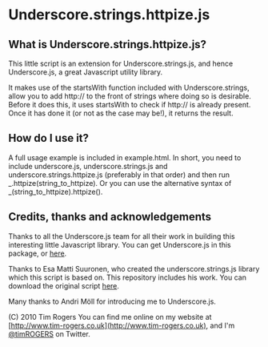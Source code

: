 Underscore.strings.httpize.js
==============================

What is Underscore.strings.httpize.js?
--------------------------------------

This little script is an extension for Underscore.strings.js, and hence Underscore.js, a great Javascript utility library.

It makes use of the startsWith function included with Underscore.strings, allow you to add http:// to the front of strings where doing so is desirable. Before it does this, it uses startsWith to check if http:// is already present. Once it has done it (or not as the case may be!), it returns the result.

How do I use it?
----------------

A full usage example is included in example.html. In short, you need to include underscore.js, underscore.strings.js and underscore.strings.httpize.js (preferably in that order) and then run _.httpize(string_to_httpize). Or you can use the alternative syntax of _(string_to_httpize).httpize().

Credits, thanks and acknowledgements
------------------------------------

Thanks to all the Underscore.js team for all their work in building this interesting little Javascript library. You can get Underscore.js in this package, or [here](http://documentcloud.github.com/underscore/).

Thanks to Esa Matti Suuronen, who created the underscore.strings.js library which this script is based on. This repository includes his work. You can download the original script [here](http://bitbucket.org/epeli/underscore.strings/src).

Many thanks to Andri Möll for introducing me to Underscore.js.

(C) 2010 Tim Rogers
You can find me online on my website at [http://www.tim-rogers.co.uk](http://www.tim-rogers.co.uk), and I'm [@timROGERS](http://www.twitter.com/timrogers) on Twitter.

